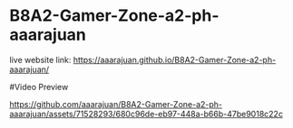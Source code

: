 # B8A2-Gamer-Zone-a2-ph-aaarajuan
live  website link: https://aaarajuan.github.io/B8A2-Gamer-Zone-a2-ph-aaarajuan/

#Video Preview

https://github.com/aaarajuan/B8A2-Gamer-Zone-a2-ph-aaarajuan/assets/71528293/680c96de-eb97-448a-b66b-47be9018c22c

